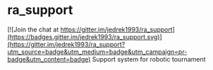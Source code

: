 # ra_support

[![Join the chat at https://gitter.im/jedrek1993/ra_support](https://badges.gitter.im/jedrek1993/ra_support.svg)](https://gitter.im/jedrek1993/ra_support?utm_source=badge&utm_medium=badge&utm_campaign=pr-badge&utm_content=badge)
Support system for robotic tournament 
